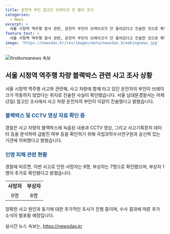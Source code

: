 ```yaml
---
title: 운전자 부인 참고인 브레이크 안 들어 조사
categories:
  - News
excerpt: >
  서울 시청역 역주행 참사 관련, 운전자 부인이 브레이크가 안 들어갔다고 진술한 것으로 확인됐다. 경찰은 블랙박스와 CCTV 영상, 사고기록장치 데이터를 분석 중이며, 국립과학수사연구원과 공신력 있는 기관에 분석을 의뢰했다. 인명 피해는 사망자 9명, 부상자 7명으로 파악됐으며, 사고 원인에 대한 추가 조사가 진행 중이다.
feature_text: >
  서울 시청역 역주행 참사 관련, 운전자 부인이 브레이크가 안 들어갔다고 진술한 것으로 확인됐다. 경찰은 블랙박스와 CCTV 영상, 사고기록장치 데이터를 분석 중이며, 국립과학수사연구원과 공신력 있는 기관에 분석을 의뢰했다. 인명 피해는 사망자 9명, 부상자 7명으로 파악됐으며, 사고 원인에 대한 추가 조사가 진행 중이다.
image: 'https://newsdao.kr/res/images/meta/newsdao_breakingnews.jpg'
---
```


<p><img src="https://newsdao.kr/res/images/meta/newsdao_breakingnews.jpg" alt="firstkoreanews 속보" /></p>

<h2 data-ke-size="size26">서울 시청역 역주행 차량 블랙박스 관련 사고 조사 상황</h2>

<p data-ke-size="size16">서울 시청역 역주행 사고와 관련해, 사고 차량에 함께 타고 있던 운전자의 부인이 브레이크가 작동하지 않았다는 취지로 진술한 사실이 확인됐습니다. 서울 남대문경찰서는 어제(2일) 참고인 조사에서 사고 차량 운전자의 부인이 이같이 진술했다고 밝혔습니다.</p>

<h3><b><span style="color: #1a5490;">블랙박스 및 CCTV 영상 자료 확인 중</span></b></h3>

<p data-ke-size="size16">경찰은 사고 차량의 블랙박스에 녹음된 내용과 CCTV 영상, 그리고 사고기록장치 데이터 등을 분석하여 급발진 여부 등을 확인하기 위해 국립과학수사연구원과 공신력 있는 기관에 의뢰했다고 밝혔습니다.</p>

<h3><b><span style="color: #1a5490;">인명 피해 관련 현황</span></b></h3>

<p data-ke-size="size16">경찰에 따르면, 이번 사고로 인한 사망자는 9명, 부상자는 7명으로 확인됐으며, 부상자 1명이 추가로 확인됐다고 밝혔습니다.</p>

<table>
    <tbody>
        <tr>
            <td style="text-align: center; height: 17px;"><b>사망자</b></td>
            <td style="text-align: center; height: 17px;"><b>부상자</b></td>
        </tr>
        <tr>
            <td style="text-align: center; height: 17px;">9명</td>
            <td style="text-align: center; height: 17px;">8명</td>
        </tr>
    </tbody>
</table>

<p data-ke-size="size16">정확한 사고 원인과 동기에 대한 추가적인 조사가 진행 중이며, 수사 결과에 따른 추가 소식이 발표될 예정입니다.</p>
실시간 뉴스 속보는, <a href="https://newsdao.kr" rel="dofollow">https://newsdao.kr</a>


